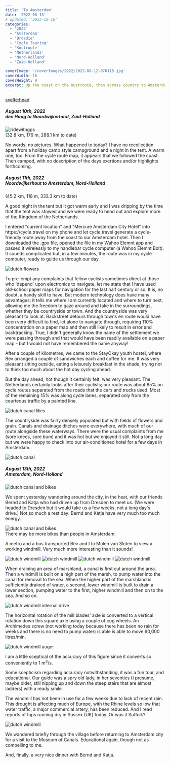 ```yaml
---
title: 'To Amsterdam'
date: '2022-08-13'
# updated: '2023-12-16'
categories:
  - '2022'
  - 'Amsterdam'
  - 'Broadie'
  - 'Cycle Touring'
  - 'Kustroute'
  - 'Netherlands'
  - 'Nord-Holland'
  - 'Zuid-Holland'

coverImage: '/coverImages/2022/2022-08-12-070115.jpg'
coverWidth: 16
coverHeight: 9
excerpt: Up the coast on the Kustroute, then across country to Amsterdam...
---
```


<script>
	import Callout from '$lib/components/Callout.svelte'
</script>

<svelte:head>

<title>2022 Netherlands</title>
</svelte:head>

<section class="card">
  <h5>
    August 10th, 2022 <br/>
    den Haag to Noordwijkerhout, Zuid-Holland    
  </h5>
  
  <p></p>
  <div class="w-90">
    <img alt="ridewithgps" src="/images/2022/08/rides/20221008.png" /><br/>
    <div class="caption">(32.8 km, 176 m, 288.1 km to date)</div>
  </div>  
  <p>No words, no pictures. What happened to today? I have no recollection apart from a holiday camp style campground and a night in the tent. A warm one, too. From the cycle route map, it appears that we followed the coast. Then camped, with no description of the days exertions and/or highlights forthcoming.</p>
</section>

<section class="card">
  <h5>
    August 11th, 2022<br/>
    Noordwijkerhout to Amsterdam, Nord-Holland    
  </h5>
  (45.2 km, 118 m, 333.3 km to date)
  <p>A good night in the tent but it got warm early and I was dripping by the time that the tent was stowed and we were ready to head out and explore more of the Kingdom of the Netherlands.</p>
  <p>I entered "current location" and "Mercure Amsterdam City Hotel" into https://cycle.travel on my phone and let cycle.travel generate a cycle-friendly route away from the coast to our Amsterdam hotel. Then I downloaded the .gpx file, opened the file in my Wahoo Elemnt app and passed it wirelessly to my handlebar cycle computer (a Wahoo Elemnt Bolt). It sounds complicated but, in a few minutes, the route was in my cycle computer, ready to guide us through our day.</p>
  <img alt="dutch flowers" src="/images/2022/08/1600/2022-08-11-030304.jpg" />
  <p>To pre-empt any complaints that fellow cyclists sometimes direct at those who 'depend' upon electronics to navigate, let me state that I have used old-school paper maps for navigation for the last half century or so. It is, no doubt, a handy skill to have. But modern technology does have many advantages: it tells me where I am currently located and where to turn next, allowing me the freedom to gaze around and take in the surroundings, whether they be countryside or town. And the countryside was very pleasant to look at. Backstreet detours through towns en route would have been very difficult to find, let alone to navigate through, requiring 110% concentration on a paper map and then still likely to result in error and backtracking. True, I didn't generally know the name of the settlement we were passing through and that would have been readily available on a paper map - but I would not have remembered the name anyway!</p>
  <p>After a couple of kilometres, we came to the StayOkay youth hostel, where Bev arranged a couple of sandwiches each and coffee for me. It was very pleasant sitting outside, eating a leisurely breakfast in the shade, trying not to think too much about the hot day cycling ahead.</p>
  <p>But the day ahead, hot though it certainly felt, was very pleasant. The Netherlands certainly looks after their cyclists; our route was about 85% on cycle routes separated from the roads that the cars and trucks used. Most of the remaining 15% was along cycle lanes, separated only from the courteous traffic by a painted line.</p>
  <img alt="dutch canal lilies" src="/images/2022/08/1600/2022-08-11-030908.jpg" />
  <p>The countryside was fairly densely populated but with fields of flowers and grain. Canals and drainage ditches were everywhere, with much of our route alongside these waterways. There were the usual complaints from me (sore knees, sore bum) and it was hot but we enjoyed it still. Not a long day but we were happy to check into our air-conditioned hotel for a few days in Amsterdam.</p>
  <img alt="dutch canal" src="/images/2022/08/1600/2022-08-11-053715.jpg" />
</section>
<section class="card">
  <h5>
    August 13th, 2022<br/>
    Amsterdam, Nord-Holland    
  </h5>
  <img alt="dutch canal and bikes" src="/images/2022/08/1600/2022-08-12-031817.jpg" />
  <p>We spent yesterday wandering around the city, in the heat, with our friends Bernd and Katja who had driven up from Dresden to meet us. (We were headed to Dresden but it would take us a few weeks, not a long day's drive.) Not so much a rest day: Bernd and Katja have very much too much energy.</p>
 
 <img alt="dutch canal and bikes" src="/images/2022/08/1600/2022-08-12-035137.jpg" />
 <div class="caption">There may be more bikes than people in Amsterdam.</div>
 <p> A metro and a bus transported Bev and I to Molen van Sloten to view a working windmill. Very much more interesting than it sounds! </p>
 <img alt="dutch windmill" src="/images/2022/08/1600/2022-08-13-032128.jpg" />
 <img alt="dutch windmill" src="/images/2022/08/1600/2022-08-13-032337.jpg" />
 <img alt="dutch windmill" src="/images/2022/08/1600/2022-08-13-032725.jpg" />
 <img alt="dutch windmill" src="/images/2022/08/1600/2022-08-13-033944.jpg" />

 <p>When draining an area of marshland, a canal is first cut around the area. Then a windmill is built on a high part of the marsh, to pump water into the canal for removal to the sea. When the higher part of the marshland is sufficiently drained of water, a second, lower windmill is built to drain a lower section, pumping water to the first, higher windmill and then on to the sea. And so on.</p>
 <img alt="dutch windmill internal drive" src="/images/2022/08/1600/2022-08-13-041456.jpg" />
  <p>The horizontal rotation of the mill blades' axle is converted to a vertical rotation down this square axle using a couple of cog wheels. An Archimedes screw (not working today because there has been no rain for weeks and there is no need to pump water) is able is able to move 60,000 litres/min. </p>
  <img alt="dutch windmill auger" src="/images/2022/08/1600/2022-08-13-035651.jpg" />
  <p>I am a little sceptical of the accuracy of this figure since it converts so conveniently to 1 m<sup>3</sup>/s. </p>
  <p>Some scepticism regarding accuracy notwithstanding, it was a fun tour, and educational. Our guide was a spry old lady, in her seventies (I presume, maybe older, still nipping up and down the steep stairs that are almost ladders) with a ready smile. </p>
  <p>The windmill has not been in use for a few weeks due to lack of recent rain. This drought is affecting much of Europe, with the Rhine levels so low that water traffic, a major commercial artery, has been reduced. And I read reports of taps running dry in Sussex (UK) today. Or was it Suffolk?</p>
  <img alt="dutch windmill" src="/images/2022/08/1600/2022-08-13-033237.jpg" />
  <p>We wandered briefly through the village before returning to Amsterdam city for a visit to the Museum of Canals. Educational again, though not as compelling to me.</p>
  <p>And, finally, a very nice dinner with Bernd and Katja.</p>
</section>
